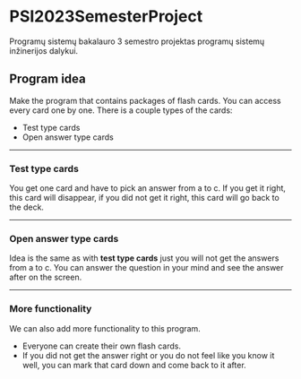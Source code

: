# PSI2023SemesterProject

Programų sistemų bakalauro 3 semestro projektas programų sistemų inžinerijos dalykui.

## Program idea
Make the program that contains packages of flash cards.
You can access every card one by one. There is a couple types of the cards: 
- Test type cards
- Open answer type cards

---
### Test type cards
You get one card and have to pick an answer from a to c. If you get it right, this card will disappear, if you did not get it right, this card will go back to the deck.

---
### Open answer type cards
Idea is the same as with **test type cards** just you will not get the answers from a to c. You can answer the question in your mind and see the answer after on the screen.

---
### More functionality
We can also add more functionality to this program.
- Everyone can create their own flash cards.
- If you did not get the answer right or you do not feel like you know it well, you can mark that card down and come back to it after.